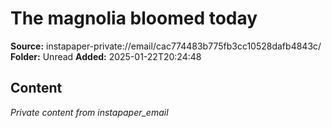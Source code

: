 # The magnolia bloomed today

**Source:** instapaper-private://email/cac774483b775fb3cc10528dafb4843c/
**Folder:** Unread
**Added:** 2025-01-22T20:24:48




## Content
*Private content from instapaper_email*

